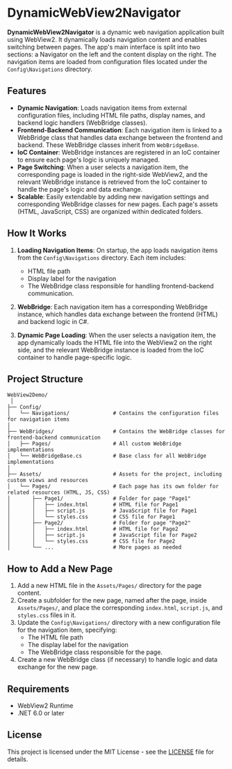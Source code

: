 # DynamicWebView2Navigator

**DynamicWebView2Navigator** is a dynamic web navigation application built using WebView2. It dynamically loads navigation content and enables switching between pages. The app's main interface is split into two sections: a Navigator on the left and the content display on the right. The navigation items are loaded from configuration files located under the `Config\Navigations` directory.

## Features

- **Dynamic Navigation**: Loads navigation items from external configuration files, including HTML file paths, display names, and backend logic handlers (WebBridge classes).
- **Frontend-Backend Communication**: Each navigation item is linked to a WebBridge class that handles data exchange between the frontend and backend. These WebBridge classes inherit from `WebBridgeBase`.
- **IoC Container**: WebBridge instances are registered in an IoC container to ensure each page's logic is uniquely managed.
- **Page Switching**: When a user selects a navigation item, the corresponding page is loaded in the right-side WebView2, and the relevant WebBridge instance is retrieved from the IoC container to handle the page's logic and data exchange.
- **Scalable**: Easily extendable by adding new navigation settings and corresponding WebBridge classes for new pages. Each page's assets (HTML, JavaScript, CSS) are organized within dedicated folders.

## How It Works

1. **Loading Navigation Items**: On startup, the app loads navigation items from the `Config\Navigations` directory. Each item includes:
   - HTML file path
   - Display label for the navigation
   - The WebBridge class responsible for handling frontend-backend communication.

2. **WebBridge**: Each navigation item has a corresponding WebBridge instance, which handles data exchange between the frontend (HTML) and backend logic in C#.

3. **Dynamic Page Loading**: When the user selects a navigation item, the app dynamically loads the HTML file into the WebView2 on the right side, and the relevant WebBridge instance is loaded from the IoC container to handle page-specific logic.

## Project Structure

```
WebView2Demo/
 │
├── Config/
│   └── Navigations/              # Contains the configuration files for navigation items
│
├── WebBridges/                   # Contains the WebBridge classes for frontend-backend communication
│   ├── Pages/                    # All custom WebBridge implementations
│   └── WebBridgeBase.cs          # Base class for all WebBridge implementations
│
├── Assets/                       # Assets for the project, including custom views and resources
│   └── Pages/                    # Each page has its own folder for related resources (HTML, JS, CSS)
│       ├── Page1/                # Folder for page "Page1"
│       │   ├── index.html        # HTML file for Page1
│       │   ├── script.js         # JavaScript file for Page1
│       │   └── styles.css        # CSS file for Page1
│       ├── Page2/                # Folder for page "Page2"
│       │   ├── index.html        # HTML file for Page2
│       │   ├── script.js         # JavaScript file for Page2
│       │   └── styles.css        # CSS file for Page2
│       └── ...                   # More pages as needed
```

## How to Add a New Page

1. Add a new HTML file in the `Assets/Pages/` directory for the page content.
2. Create a subfolder for the new page, named after the page, inside `Assets/Pages/`, and place the corresponding `index.html`, `script.js`, and `styles.css` files in it.
3. Update the `Config\Navigations/` directory with a new configuration file for the navigation item, specifying:
   - The HTML file path
   - The display label for the navigation
   - The WebBridge class responsible for the page.
4. Create a new WebBridge class (if necessary) to handle logic and data exchange for the new page.

## Requirements

- WebView2 Runtime
- .NET 6.0 or later

## License

This project is licensed under the MIT License - see the [LICENSE](LICENSE) file for details.
